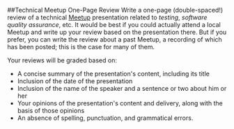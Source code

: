 ##Technical Meetup One-Page Review
Write a one-page (double-spaced!) review of a technical [Meetup](http://meetup.com/) presentation related to *testing*, *software quality assurance*, etc. It would be best if you could actually attend a local Meetup and write up your review based on the presentation there. But if you prefer, you can write the review about a past Meetup, a recording of which has been posted; this is the case for many of them.

Your reviews will be graded based on:

- A concise summary of the presentation's content, including its title
- Inclusion of the date of the presentation
- Inclusion of the name of the speaker and a sentence or two about him or her
- Your opinions of the presentation's content and delivery, along with the basis of those opinions
- An absence of spelling, punctuation, and grammatical errors. 
